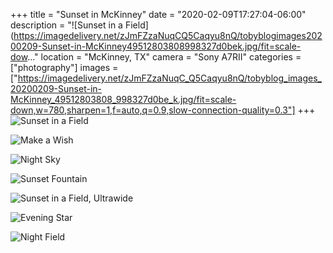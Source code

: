 +++
title = "Sunset in McKinney"
date = "2020-02-09T17:27:04-06:00"
description = "![Sunset in a Field](https://imagedelivery.net/zJmFZzaNuqCQ5Caqyu8nQ/tobyblogimages20200209-Sunset-in-McKinney49512803808998327d0bek.jpg/fit=scale-dow..."
location = "McKinney, TX"
camera = "Sony A7RII"
categories = ["photography"]
images = ["https://imagedelivery.net/zJmFZzaNuqC_Q5Caqyu8nQ/tobyblog_images_20200209-Sunset-in-McKinney_49512803808_998327d0be_k.jpg/fit=scale-down,w=780,sharpen=1,f=auto,q=0.9,slow-connection-quality=0.3"]
+++
![Sunset in a Field](https://imagedelivery.net/zJmFZzaNuqC_Q5Caqyu8nQ/tobyblog_images_20200209-Sunset-in-McKinney_49512803808_998327d0be_k.jpg/fit=scale-down,w=780,sharpen=1,f=auto,q=0.9,slow-connection-quality=0.3)
<!--more-->

![Make a Wish](https://imagedelivery.net/zJmFZzaNuqC_Q5Caqyu8nQ/tobyblog_images_20200209-Sunset-in-McKinney_49512805733_78b6785762_k.jpg/fit=scale-down,w=780,sharpen=1,f=auto,q=0.9,slow-connection-quality=0.3)

![Night Sky](https://imagedelivery.net/zJmFZzaNuqC_Q5Caqyu8nQ/tobyblog_images_20200209-Sunset-in-McKinney_49513319466_52f6005182_k.jpg/fit=scale-down,w=780,sharpen=1,f=auto,q=0.9,slow-connection-quality=0.3)

![Sunset Fountain](https://imagedelivery.net/zJmFZzaNuqC_Q5Caqyu8nQ/tobyblog_images_20200209-Sunset-in-McKinney_49512804028_4e6b4a1942_k.jpg/fit=scale-down,w=780,sharpen=1,f=auto,q=0.9,slow-connection-quality=0.3)

![Sunset in a Field, Ultrawide](https://imagedelivery.net/zJmFZzaNuqC_Q5Caqyu8nQ/tobyblog_images_20200209-Sunset-in-McKinney_49513320916_5ed2f77372_k.jpg/fit=scale-down,w=780,sharpen=1,f=auto,q=0.9,slow-connection-quality=0.3)

![Evening Star](https://imagedelivery.net/zJmFZzaNuqC_Q5Caqyu8nQ/tobyblog_images_20200209-Sunset-in-McKinney_49512804708_b7f0b0b97b_k.jpg/fit=scale-down,w=780,sharpen=1,f=auto,q=0.9,slow-connection-quality=0.3)

![Night Field](https://imagedelivery.net/zJmFZzaNuqC_Q5Caqyu8nQ/tobyblog_images_20200209-Sunset-in-McKinney_49512802328_15c99abdeb_k.jpg/fit=scale-down,w=780,sharpen=1,f=auto,q=0.9,slow-connection-quality=0.3)
